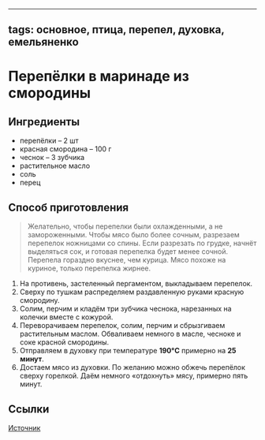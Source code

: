 ----
tags: основное, птица, перепел, духовка, емельяненко
----
# Перепёлки в маринаде из смородины

## Ингредиенты
- перепёлки – 2 шт
- красная смородина – 100 г
- чеснок – 3 зубчика
- растительное масло
- соль
- перец

## Способ приготовления
>Желательно, чтобы перепелки были охлажденными, а не замороженными. Чтобы мясо было более сочным, разрезаем перепелок ножницами со спины. Если разрезать по грудке, начнёт выделяться сок, и готовая перепелка будет менее сочной. Перепела гораздно вкуснее, чем курица. Мясо похоже на куриное, только перепелка жирнее.

1. На противень, застеленный пергаментом, выкладываем перепелок.
2. Сверху по тушкам распределяем раздавленную руками красную смородину.
3. Солим, перчим и кладём три зубчика чеснока, нарезанных на колечки вместе с кожурой.
4. Переворачиваем перепелок, солим, перчим и сбрызгиваем растительным маслом. Обваливаем немного в масле, чесноке и соке красной смородины.
5. Отправляем в духовку при температуре **190&deg;C** примерно на **25 минут**.
6. Достаем мясо из духовки. По желанию можно обжечь перепёлок сверху горелкой. Даём немного «отдохнуть» мясу, примерно пять минут.

## Ссылки
[Источник](https://zen.yandex.ru/media/gadget_chef/perepelki-v-marinade-iz-smorodiny-salat-iz-morkovki-5d998300c05c7100add451b7)